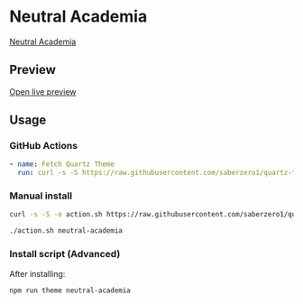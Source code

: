 # Neutral Academia

[Neutral Academia](https://github.com/incantatem2)

## Preview

[Open live preview](https://quartz-themes.github.io/neutral-academia/)

## Usage

### GitHub Actions

```yaml
- name: Fetch Quartz Theme
  run: curl -s -S https://raw.githubusercontent.com/saberzero1/quartz-themes/master/action.sh | bash -s -- neutral-academia
```

### Manual install

```bash
curl -s -S -o action.sh https://raw.githubusercontent.com/saberzero1/quartz-themes/master/action.sh

./action.sh neutral-academia
```

### Install script (Advanced)

After installing:

```bash
npm run theme neutral-academia
```
